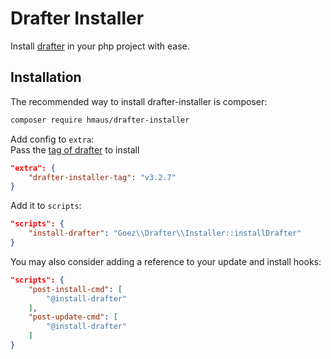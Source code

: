 # Drafter Installer

Install [drafter](https://github.com/apiaryio/drafter) in your php project with ease.

## Installation

The recommended way to install drafter-installer is composer:

```bash
composer require hmaus/drafter-installer
```

Add config to `extra`:  
Pass the [tag of drafter](https://github.com/apiaryio/drafter/tags) to install

```json
"extra": {
    "drafter-installer-tag": "v3.2.7"
}
```

Add it to `scripts`:

```json
"scripts": {
    "install-drafter": "Goez\\Drafter\\Installer::installDrafter"
}
```

You may also consider adding a reference to your update and install hooks:

```json
"scripts": {
    "post-install-cmd": [
        "@install-drafter"
    ],
    "post-update-cmd": [
        "@install-drafter"
    ]
}
```

